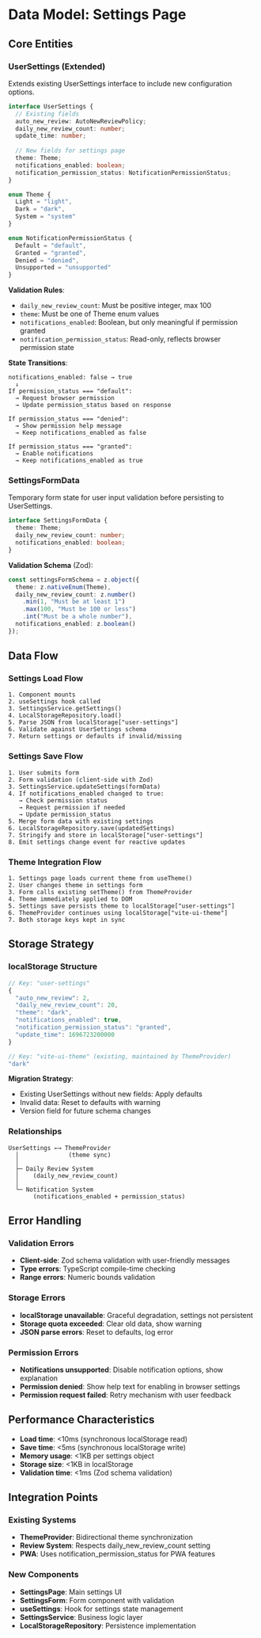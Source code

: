 # Data Model: Settings Page

## Core Entities

### UserSettings (Extended)
Extends existing UserSettings interface to include new configuration options.

```typescript
interface UserSettings {
  // Existing fields
  auto_new_review: AutoNewReviewPolicy;
  daily_new_review_count: number;
  update_time: number;
  
  // New fields for settings page
  theme: Theme;
  notifications_enabled: boolean;
  notification_permission_status: NotificationPermissionStatus;
}

enum Theme {
  Light = "light",
  Dark = "dark", 
  System = "system"
}

enum NotificationPermissionStatus {
  Default = "default",
  Granted = "granted",
  Denied = "denied",
  Unsupported = "unsupported"
}
```

**Validation Rules**:
- `daily_new_review_count`: Must be positive integer, max 100
- `theme`: Must be one of Theme enum values
- `notifications_enabled`: Boolean, but only meaningful if permission granted
- `notification_permission_status`: Read-only, reflects browser permission state

**State Transitions**:
```
notifications_enabled: false → true
  ↓
If permission_status === "default":
  → Request browser permission
  → Update permission_status based on response
  
If permission_status === "denied":
  → Show permission help message
  → Keep notifications_enabled as false

If permission_status === "granted":
  → Enable notifications
  → Keep notifications_enabled as true
```

### SettingsFormData
Temporary form state for user input validation before persisting to UserSettings.

```typescript
interface SettingsFormData {
  theme: Theme;
  daily_new_review_count: number;
  notifications_enabled: boolean;
}
```

**Validation Schema** (Zod):
```typescript
const settingsFormSchema = z.object({
  theme: z.nativeEnum(Theme),
  daily_new_review_count: z.number()
    .min(1, "Must be at least 1")
    .max(100, "Must be 100 or less")
    .int("Must be a whole number"),
  notifications_enabled: z.boolean()
});
```

## Data Flow

### Settings Load Flow
```
1. Component mounts
2. useSettings hook called
3. SettingsService.getSettings()
4. LocalStorageRepository.load()
5. Parse JSON from localStorage["user-settings"]
6. Validate against UserSettings schema
7. Return settings or defaults if invalid/missing
```

### Settings Save Flow
```
1. User submits form
2. Form validation (client-side with Zod)
3. SettingsService.updateSettings(formData)
4. If notifications_enabled changed to true:
   → Check permission status
   → Request permission if needed
   → Update permission_status
5. Merge form data with existing settings
6. LocalStorageRepository.save(updatedSettings)
7. Stringify and store in localStorage["user-settings"]
8. Emit settings change event for reactive updates
```

### Theme Integration Flow
```
1. Settings page loads current theme from useTheme()
2. User changes theme in settings form
3. Form calls existing setTheme() from ThemeProvider
4. Theme immediately applied to DOM
5. Settings save persists theme to localStorage["user-settings"]
6. ThemeProvider continues using localStorage["vite-ui-theme"]
7. Both storage keys kept in sync
```

## Storage Strategy

### localStorage Structure
```typescript
// Key: "user-settings"
{
  "auto_new_review": 2,
  "daily_new_review_count": 20,
  "theme": "dark",
  "notifications_enabled": true,
  "notification_permission_status": "granted",
  "update_time": 1696723200000
}

// Key: "vite-ui-theme" (existing, maintained by ThemeProvider)
"dark"
```

**Migration Strategy**:
- Existing UserSettings without new fields: Apply defaults
- Invalid data: Reset to defaults with warning
- Version field for future schema changes

### Relationships

```
UserSettings ←→ ThemeProvider
  │              (theme sync)
  │
  ├─ Daily Review System
  │    (daily_new_review_count)
  │
  └─ Notification System
       (notifications_enabled + permission_status)
```

## Error Handling

### Validation Errors
- **Client-side**: Zod schema validation with user-friendly messages
- **Type errors**: TypeScript compile-time checking
- **Range errors**: Numeric bounds validation

### Storage Errors
- **localStorage unavailable**: Graceful degradation, settings not persistent
- **Storage quota exceeded**: Clear old data, show warning
- **JSON parse errors**: Reset to defaults, log error

### Permission Errors
- **Notifications unsupported**: Disable notification options, show explanation
- **Permission denied**: Show help text for enabling in browser settings
- **Permission request failed**: Retry mechanism with user feedback

## Performance Characteristics

- **Load time**: <10ms (synchronous localStorage read)
- **Save time**: <5ms (synchronous localStorage write)
- **Memory usage**: <1KB per settings object
- **Storage size**: <1KB in localStorage
- **Validation time**: <1ms (Zod schema validation)

## Integration Points

### Existing Systems
- **ThemeProvider**: Bidirectional theme synchronization
- **Review System**: Respects daily_new_review_count setting
- **PWA**: Uses notification_permission_status for PWA features

### New Components
- **SettingsPage**: Main settings UI
- **SettingsForm**: Form component with validation
- **useSettings**: Hook for settings state management
- **SettingsService**: Business logic layer
- **LocalStorageRepository**: Persistence implementation